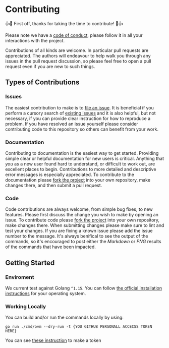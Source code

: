 # Contributing

:+1::tada: First off, thanks for taking the time to contribute! :tada::+1:

Please note we have a [code of conduct](https://github.com/prince-chrismc/conan-center-index-pending-review/blob/main/.github/CODE_OF_CONDUCT.md),
please follow it in all your interactions with the project.

Contributions of all kinds are welcome. In particular pull requests are appreciated. The authors will endeavour to help walk you through any issues
in the pull request discussion, so please feel free to open a pull request even if you are new to such things.

## Types of Contributions

### Issues

The easiest contribution to make is to [file an issue](https://github.com/prince-chrismc/conan-center-index-pending-review/issues/new). It is beneficial if you perform
a cursory search of [existing issues](https://github.com/Tprince-chrismc/conan-center-index-pending-review/issues?q=is%3Aissue) and it is also helpful, but not necessary,
if you can provide clear instruction for how to reproduce a problem. If you have resolved an issue yourself please consider contributing code to this repository so others can
benefit from your work.

### Documentation

Contributing to documentation is the easiest way to get started. Providing simple clear or helpful documentation for new users is critical. Anything that *you* as
a new user found hard to understand, or difficult to work out, are excellent places to begin. Contributions to more detailed and descriptive error messages is
especially appreciated. To contribute to the documentation please [fork the project](https://github.com/prince-chrismc/conan-center-index-pending-review/fork) into your
own repository, make changes there, and then submit a pull request.

### Code

Code contributions are always welcome, from simple bug fixes, to new features. Please first discuss the change you wish to make by opening an issue.
To contribute code please [fork the project](https://github.com/prince-chrismc/conan-center-index-pending-review/fork) into your own repository, make changes there.
When submitting changes please make sure to lint and test your changes. If you are fixing a known issue please add the issue number to the message.
It's always benifical to see the output of the commands, so it's encouraged to post either the _Markdown_ or _PNG_ results of the commands that have been impacted.

## Getting Started

### Enviroment

We current test against Golang `^1.15`. You can follow [the official installation instructions](https://golang.org/doc/install) for your operating system.

### Working Locally

You can build and/or run the commands locally by using:

```
go run ./cmd/ovm --dry-run -t {YOU GITHUB PERSONALL ACCECSS TOKEN HERE}
```

You can see [these instruction](https://docs.github.com/en/authentication/keeping-your-account-and-data-secure/creating-a-personal-access-token) to make a token

<!-- Credits
https://raw.githubusercontent.com/atom/atom/8a6581b5c57dee2408ec5ce3bf9c2aa8f1f054b2/CONTRIBUTING.md
https://gist.github.com/PurpleBooth/b24679402957c63ec426
https://raw.githubusercontent.com/TDAmeritrade/stumpy/d653259e4b4cd04f66a8bbe688abf323c66a1b37/CONTRIBUTING.md
-->
